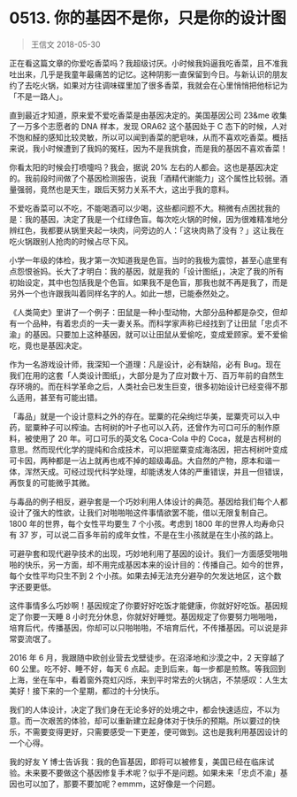 # 0513. 你的基因不是你，只是你的设计图
> 王信文
2018-05-30

正在看这篇文章的你爱吃香菜吗？我超级讨厌。小时候我妈逼我吃香菜，且不准我吐出来，几乎是我童年最痛苦的记忆。这种阴影一直保留到今日。与新认识的朋友约了去吃火锅，如果对方往调味碟里加了很多香菜，我就会在心里悄悄把他标记为「不是一路人」。

直到最近才知道，原来爱不爱吃香菜是由基因决定的。美国基因公司 23&me 收集了一万多个志愿者的 DNA 样本，发现 ORA62 这个基因处于 C 态下的时候，人对不饱和醛的感知比较灵敏，所以可以闻到香菜的肥皂味，从而不喜欢吃香菜。概括来说，我小时候遭到了我妈的冤枉，因为不是我挑食，而是我的基因不喜欢香菜！

你看太阳的时候会打喷嚏吗？我会，据说 20% 左右的人都会。这也是基因决定的。我前段时间做了个基因检测报告，说我「酒精代谢能力」这个属性比较弱。酒量强弱，竟然也是天生，跟后天努力关系不大，这出乎我的意料。

不爱吃香菜可以不吃，不能喝酒可以少喝，这些都问题不大。稍微有点困扰我的是：我的基因，决定了我是一个红绿色盲。每次吃火锅的时候，因为很难精准地分辨红色，我都要从锅里夹起一块肉，问旁边的人：「这块肉熟了没有？」这让我在吃火锅跟别人抢肉的时候占尽下风。

小学一年级的体检，我才第一次知道我是色盲。当时的我极为震惊，甚至心底里有点怨恨爸妈。长大了才明白：我的基因，就是我的「设计图纸」，决定了我的所有初始设定，其中也包括我是个色盲。如果我不是色盲，那我也就不再是我了，而是另外一个也许跟我叫着同样名字的人。如此一想，已能泰然处之。

《人类简史》里讲了一个例子：田鼠是一种小型动物，大部分品种都是杂交，但却有一个品种，有着忠贞的一夫一妻关系。而科学家声称已经找到了让田鼠「忠贞不渝」的基因。只要加上这种基因，就可以让田鼠从爱偷吃，变成爱顾家。爱不爱偷吃，竟也是基因决定。

作为一名游戏设计师，我深知一个道理：凡是设计，必有缺陷，必有 Bug。现在我们在用的这套「人类设计图纸」，大部分是为了应对数十万、百万年前的自然生存环境的。而在科学革命之后，人类社会已发生巨变，很多初始设计已经变得不那么适用，甚至有可能出错。

「毒品」就是一个设计意料之外的存在。罂粟的花朵绚烂华美，罂粟壳可以入中药，罂粟种子可以榨油。古柯树的叶子也可以入药，还曾作为可口可乐的制作原料，被使用了 20 年。可口可乐的英文名 Coca-Cola 中的 Coca，就是古柯树的意思。然而现代化学的提纯和合成技术，可以把罂粟变成海洛因，把古柯树叶变成可卡因，两种都是一沾上就再也戒不掉的超级毒品。大自然的产物，原本和谐一体，浑然天成。可经过现代科学处理，却能诱发人体的严重错误，并且一但错误，再恢复的可能微乎其微。

与毒品的例子相反，避孕套是一个巧妙利用人体设计的典范。基因给我们每个人都设计了强大的性欲，让我们对啪啪啪这件事情欲罢不能，借以无限复制自己。 1800 年的世界，每个女性平均要生 7 个小孩。考虑到 1800 年的世界人均寿命只有 37 岁，可以说二百多年前的成年女性，不是在生小孩就是在生小孩的路上。

可避孕套和现代避孕技术的出现，巧妙地利用了基因的设计。我们一方面感受啪啪啪的快乐，另一方面，却不用完成基因本来的设计目的：传播自己。如今的世界，每个女性平均只生不到 2 个小孩。如果去掉无法充分避孕的欠发达地区，这个数字还要更低。

这件事情多么巧妙啊！基因规定了你要好好吃饭才能健康，你就好好吃饭。基因规定了你要一天睡 8 小时充分休息，你就好好睡觉。基因规定了你要努力啪啪啪，培育后代，传播基因，你却可以只啪啪啪，不培育后代，不传播基因。可以说是非常耍流氓了。

2016 年 6 月，我跟随中欧创业营去戈壁徒步。在沼泽地和沙漠之中，2 天穿越了 60 公里。吃不好、睡不好，每天 6 点起。走到后来，每一步都是煎熬。等我回到上海，坐在车中，看着窗外霓虹闪烁，来到平时常去的火锅店，不禁感叹：人生太美好！接下来的一个星期，都过的十分快乐。

我们的人体设计，决定了我们身在无论多好的处境之中，都会快速适应，不以为意。而一次艰苦的体验，却可以重新建立起身体对于快乐的预期。所以要过的快乐，不需要变得更好，只需要感受一下更差，便可做到。这也是我利用基因设计的一个心得。

我的好友 Y 博士告诉我：我的色盲基因，即将可以被修复，美国已经在临床试验。未来要不要做这个基因修复手术呢？似乎不是问题。如果未来「忠贞不渝」基因也可以加了，那要不要加呢？emmm，这好像是一个问题。

